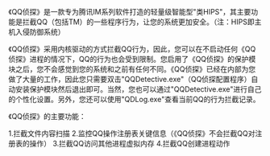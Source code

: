 《QQ侦探》是一款专为腾讯IM系列软件打造的轻量级智能型"类HIPS"，其主要功能是拦截QQ（包括TM）的一些程序行为，让您的系统更加安全。（注：HIPS即主机入侵防御系统）



《QQ侦探》采用内核驱动的方式拦截QQ行为，因此，您可以在不启动任何《QQ侦探》进程的情况下，QQ的行为也会受到限制。您启用了《QQ侦探》的保护模块之后，您不会感觉到您的系统和之前有任何不同。《QQ侦探》已经在内部为您做了大量的工作，因此您只需要双击"QQDetective.exe"（QQ侦探配置程序）自动安装保护模块然后退出即可。当然，您也可以通过"QQDetective.exe"进行自己的个性化设置。另外，您还可以使用"QDLog.exe"查看当前QQ的行为拦截记录。



《QQ侦探》的主要功能：

1.拦截文件内容扫描
2.监控QQ操作注册表关键信息（《QQ侦探》不会拦截QQ对注册表的操作）
3.拦截QQ访问其他进程虚拟内存
4.拦截QQ创建进程动作